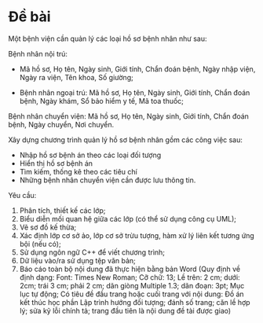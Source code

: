 ﻿# Đề bài

Một bệnh viện cần quản lý các loại hồ sơ bệnh nhân như sau:

Bệnh nhân nội trú:
- Mã hồ sơ, Họ tên, Ngày sinh, Giới tính, Chẩn đoán bệnh,
  Ngày nhập viện, Ngày ra viện, Tên khoa, Số giường;

- Bệnh nhân ngoại trú: Mã hồ sơ, Họ tên, Ngày sinh, Giới tính, Chẩn đoán bệnh,
  Ngày khám, Sổ bảo hiểm y tế, Mã toa thuốc;

Bệnh nhân chuyển viện: Mã hồ sơ, Họ tên, Ngày sinh, Giới tính, Chẩn đoán bệnh,
Ngày chuyển, Nơi chuyển.

Xây dựng chương trình quản lý hồ sơ bệnh nhân gồm các công việc sau:

- Nhập hồ sơ bệnh án theo các loại đối tượng
- Hiển thị hồ sơ bệnh án
- Tìm kiếm, thống kê theo các tiêu chí
- Những bệnh nhân chuyển viện cần được lưu thông tin.

Yêu cầu:
1. Phân tích, thiết kế các lớp;
2. Biểu diễn mối quan hệ giữa các lớp (có thể sử dụng công cụ UML);
3. Vẽ sơ đồ kế thừa;
4. Xác định lớp cơ sở ảo, lớp cơ sở trừu tượng, hàm xử lý liên kết tương
ứng bội (nếu có);
5. Sử dụng ngôn ngữ C++ để viết chương trình;
6. Dữ liệu vào/ra sử dụng tệp văn bản;
7. Báo cáo toàn bộ nội dung đã thực hiện bằng bản Word (Quy định về định
dạng: Font: Times New Roman; Cỡ chữ: 13; Lề trên: 2 cm; dưới: 2cm; trái
3 cm; phải 2 cm; dãn giòng Multiple 1.3; dãn đoạn: 3pt; Mục lục tự động;
Có tiêu đề đầu trang hoặc cuối trang với nội dung: Đồ án kết thúc học phần
Lập trình hướng đối tượng; đánh số trang; căn lề hợp lý; sửa kỹ lỗi chính
tả; trang đầu tiên là nội dung đề tài được giao)
